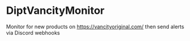 # DiptVancityMonitor
Monitor for new products on https://vancityoriginal.com/ then send alerts via Discord webhooks
